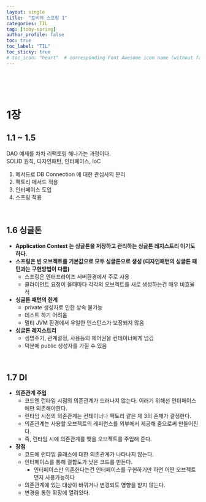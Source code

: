```yaml
---
layout: single
title:  "토비의 스프링 1"
categories: TIL
tag: [toby-spring]
author_profile: false
toc: true
toc_label: "TIL"
toc_sticky: true
# toc_icon: "heart"  # corresponding Font Awesome icon name (without fa prefix)
---
```

<br><br><br>

# 1장
## 1.1 ~ 1.5
DAO 예제를 차차 리팩토링 해나가는 과정이다.
<br>
SOLID 원칙, 디자인패턴, 인터페이스, IoC
<br>

1. 메서드로 DB Connection 에 대한 관심사의 분리
2. 팩토리 메서드 적용
3. 인터페이스 도입
4. 스프링 적용

<br>

## 1.6 싱글톤
* **Application Context 는 싱글톤을 저장하고 관리하는 싱글톤 레지스트리 이기도 하다.**
* **스프링은 빈 오브젝트를 기본값으로 모두 싱글톤으로 생성 (디자인패턴의 싱글톤 패턴과는 구현방법이 다름)**
    * 스프링은 엔터프라이즈 서버환경에서 주로 사용
    * 클라이언트 요청이 올때마다 각각의 오브젝트를 새로 생성하는건 매우 비효율적
* **싱글톤 패턴의 한계**
    * private 생성자로 인한 상속 불가능
    * 테스트 하기 어려움
    * 멀티 JVM 환경에서 유일한 인스턴스가 보장되지 않음
* **싱글톤 레지스트리**
    * 생명주기, 관계설정, 사용등의 제어권을 컨테이너에게 넘김
    * 덕분에 public 생성자를 가질 수 있음

<br>

## 1.7 DI
* **의존관계 주입**
    * 코드엔 런타임 시점의 의존관계가 드러나지 않는다. 이러기 위해선 인터페이스에만 의존해야한다.
    * 런타임 시점의 의존관계는 컨테이너나 팩토리 같은 제 3의 존재가 결정한다.
    * 의존관계는 사용할 오브젝트의 레퍼런스를 외부에서 제공해 줌으로써 만들어진다.
    * 즉, 런타임 시에 의존관계를 맺을 오브젝트를 주입해 준다.
* **장점**
    * 코드에 런타임 클래스에 대한 의존관계가 나타나지 않는다.
    * 인터페이스를 통해 결합도가 낮은 코드를 만든다.
        * 인터페이스만 의존한다는건 인터페이스를 구현하기만 하면 어떤 오브젝트던지 사용가능하다
    * 의존관계에 있는 대상이 바뀌거나 변경되도 영향을 받지 않는다.
    * 변경을 통한 확장에 열려있다.


<br>
<br>
<br>
<br>
